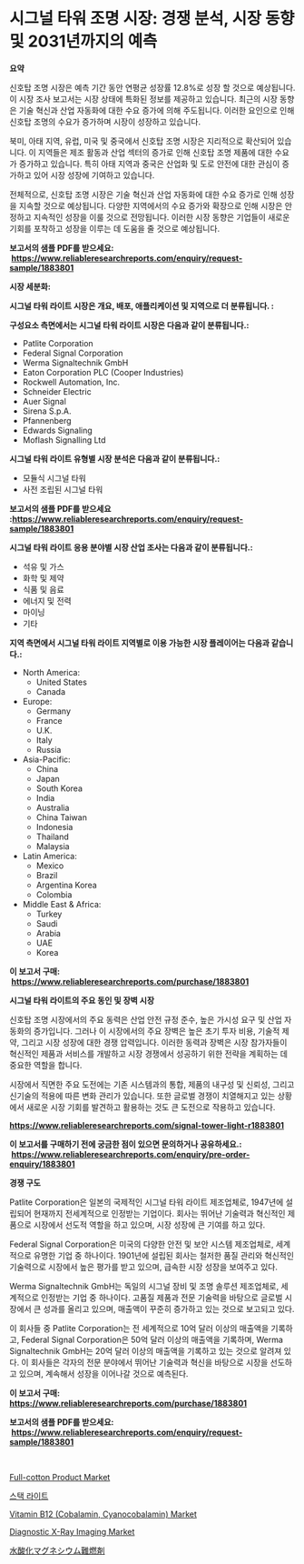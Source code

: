 <p><h1>시그널 타워 조명 시장: 경쟁 분석, 시장 동향 및 2031년까지의 예측</h1></p><p><strong>요약</strong></p>
<p><p>신호탑 조명 시장은 예측 기간 동안 연평균 성장률 12.8%로 성장 할 것으로 예상됩니다. 이 시장 조사 보고서는 시장 상태에 특화된 정보를 제공하고 있습니다. 최근의 시장 동향은 기술 혁신과 산업 자동화에 대한 수요 증가에 의해 주도됩니다. 이러한 요인으로 인해 신호탑 조명의 수요가 증가하며 시장이 성장하고 있습니다.</p><p>북미, 아태 지역, 유럽, 미국 및 중국에서 신호탑 조명 시장은 지리적으로 확산되어 있습니다. 이 지역들은 제조 활동과 산업 섹터의 증가로 인해 신호탑 조명 제품에 대한 수요가 증가하고 있습니다. 특히 아태 지역과 중국은 산업화 및 도로 안전에 대한 관심이 증가하고 있어 시장 성장에 기여하고 있습니다.</p><p>전체적으로, 신호탑 조명 시장은 기술 혁신과 산업 자동화에 대한 수요 증가로 인해 성장을 지속할 것으로 예상됩니다. 다양한 지역에서의 수요 증가와 확장으로 인해 시장은 안정하고 지속적인 성장을 이룰 것으로 전망됩니다. 이러한 시장 동향은 기업들이 새로운 기회를 포착하고 성장을 이루는 데 도움을 줄 것으로 예상됩니다.</p></p>
<p><strong>보고서의 샘플 PDF를 받으세요: &nbsp;<a href="https://www.reliableresearchreports.com/enquiry/request-sample/1883801">https://www.reliableresearchreports.com/enquiry/request-sample/1883801</a></strong></p>
<p><strong>시장 세분화:</strong></p>
<p><strong> 시그널 타워 라이트 시장은 개요, 배포, 애플리케이션 및 지역으로 더 분류됩니다. :</strong></p>
<p><strong>구성요소 측면에서는 시그널 타워 라이트 시장은 다음과 같이 분류됩니다.:</strong></p>
<p><ul><li>Patlite Corporation</li><li>Federal Signal Corporation</li><li>Werma Signaltechnik GmbH</li><li>Eaton Corporation PLC (Cooper Industries)</li><li>Rockwell Automation, Inc.</li><li>Schneider Electric</li><li>Auer Signal</li><li>Sirena S.p.A.</li><li>Pfannenberg</li><li>Edwards Signaling</li><li>Moflash Signalling Ltd</li></ul></p>
<p><strong> 시그널 타워 라이트 유형별 시장 분석은 다음과 같이 분류됩니다.:</strong></p>
<p><ul><li>모듈식 시그널 타워</li><li>사전 조립된 시그널 타워</li></ul></p>
<p><strong>보고서의 샘플 PDF를 받으세요 :<a href="https://www.reliableresearchreports.com/enquiry/request-sample/1883801">https://www.reliableresearchreports.com/enquiry/request-sample/1883801</a></strong></p>
<p><strong> 시그널 타워 라이트 응용 분야별 시장 산업 조사는 다음과 같이 분류됩니다.:</strong></p>
<p><ul><li>석유 및 가스</li><li>화학 및 제약</li><li>식품 및 음료</li><li>에너지 및 전력</li><li>마이닝</li><li>기타</li></ul></p>
<p><strong>지역 측면에서 시그널 타워 라이트 지역별로 이용 가능한 시장 플레이어는 다음과 같습니다.:</strong></p>
<p><ul>
    <li>
        North America:
        <ul>
            <li>United States</li>
            <li>Canada</li>
        </ul>
    </li>
    <li>
        Europe:
        <ul>
            <li>Germany</li>
            <li>France</li>
            <li>U.K.</li>
            <li>Italy</li>
            <li>Russia</li>
        </ul>
    </li>
    <li>
        Asia-Pacific:
        <ul>
            <li>China</li>
            <li>Japan</li>
            <li>South Korea</li>
            <li>India</li>
            <li>Australia</li>
            <li>China Taiwan</li>
            <li>Indonesia</li>
            <li>Thailand</li>
            <li>Malaysia</li>
        </ul>
    </li>
    <li>
        Latin America:
        <ul>
            <li>Mexico</li>
            <li>Brazil</li>
            <li>Argentina Korea</li>
            <li>Colombia</li>
        </ul>
    </li>
    <li>
        Middle East & Africa:
        <ul>
            <li>Turkey</li>
            <li>Saudi</li>
            <li>Arabia</li>
            <li>UAE</li>
            <li>Korea</li>
        </ul>
    </li>
    </ul></p>
<p><strong>이 보고서 구매: &nbsp;<a href="https://www.reliableresearchreports.com/purchase/1883801">https://www.reliableresearchreports.com/purchase/1883801</a></strong></p>
<p><strong>시그널 타워 라이트의 주요 동인 및 장벽 시장</strong></p>
<p><p>신호탑 조명 시장에서의 주요 동력은 산업 안전 규정 준수, 높은 가시성 요구 및 산업 자동화의 증가입니다. 그러나 이 시장에서의 주요 장벽은 높은 초기 투자 비용, 기술적 제약, 그리고 시장 성장에 대한 경쟁 압력입니다. 이러한 동력과 장벽은 시장 참가자들이 혁신적인 제품과 서비스를 개발하고 시장 경쟁에서 성공하기 위한 전략을 계획하는 데 중요한 역할을 합니다.</p><p>시장에서 직면한 주요 도전에는 기존 시스템과의 통합, 제품의 내구성 및 신뢰성, 그리고 신기술의 적용에 따른 변화 관리가 있습니다. 또한 글로벌 경쟁이 치열해지고 있는 상황에서 새로운 시장 기회를 발견하고 활용하는 것도 큰 도전으로 작용하고 있습니다.</p></p>
<p><strong><a href="https://www.reliableresearchreports.com/signal-tower-light-r1883801">https://www.reliableresearchreports.com/signal-tower-light-r1883801</a></strong></p>
<p><strong>이 보고서를 구매하기 전에 궁금한 점이 있으면 문의하거나 공유하세요.: &nbsp;<a href="https://www.reliableresearchreports.com/enquiry/pre-order-enquiry/1883801">https://www.reliableresearchreports.com/enquiry/pre-order-enquiry/1883801</a></strong></p>
<p><strong>경쟁 구도</strong></p>
<p><p>Patlite Corporation은 일본의 국제적인 시그널 타워 라이트 제조업체로, 1947년에 설립되어 현재까지 전세계적으로 인정받는 기업이다. 회사는 뛰어난 기술력과 혁신적인 제품으로 시장에서 선도적 역할을 하고 있으며, 시장 성장에 큰 기여를 하고 있다. </p><p>Federal Signal Corporation은 미국의 다양한 안전 및 보안 시스템 제조업체로, 세계적으로 유명한 기업 중 하나이다. 1901년에 설립된 회사는 철저한 품질 관리와 혁신적인 기술력으로 시장에서 높은 평가를 받고 있으며, 급속한 시장 성장을 보여주고 있다. </p><p>Werma Signaltechnik GmbH는 독일의 시그널 장비 및 조명 솔루션 제조업체로, 세계적으로 인정받는 기업 중 하나이다. 고품질 제품과 전문 기술력을 바탕으로 글로벌 시장에서 큰 성과를 올리고 있으며, 매출액이 꾸준히 증가하고 있는 것으로 보고되고 있다.</p><p>이 회사들 중 Patlite Corporation는 전 세계적으로 10억 달러 이상의 매출액을 기록하고, Federal Signal Corporation은 50억 달러 이상의 매출액을 기록하며, Werma Signaltechnik GmbH는 20억 달러 이상의 매출액을 기록하고 있는 것으로 알려져 있다. 이 회사들은 각자의 전문 분야에서 뛰어난 기술력과 혁신을 바탕으로 시장을 선도하고 있으며, 계속해서 성장을 이어나갈 것으로 예측된다.</p></p>
<p><strong>이 보고서 구매: &nbsp; <a href="https://www.reliableresearchreports.com/purchase/1883801">https://www.reliableresearchreports.com/purchase/1883801</a></strong></p>
<p><strong>보고서의 샘플 PDF를 받으세요: &nbsp;<a href="https://www.reliableresearchreports.com/enquiry/request-sample/1883801">https://www.reliableresearchreports.com/enquiry/request-sample/1883801</a></strong><strong></strong></p>
<p>&nbsp;</p>
<p><p><a href="https://issuu.com/reportprime-2/docs/full-cotton-product-market-size-2030.pptx">Full-cotton Product Market</a></p><p><a href="https://github.com/chupp85/Market-Research-Report-List-1/blob/main/588652278126.md">스택 라이트</a></p><p><a href="https://github.com/nathandecarvalho/Market-Research-Report-List-3/blob/main/vitamin-b12-cobalamin-cyanocobalamin-market.md">Vitamin B12 (Cobalamin, Cyanocobalamin) Market</a></p><p><a href="https://github.com/kosella/Market-Research-Report-List-3/blob/main/diagnostic-x-ray-imaging-market.md">Diagnostic X-Ray Imaging Market</a></p><p><a href="https://github.com/oqoeusbvpadwjs08/Market-Research-Report-List-2/blob/main/148515284478.md">水酸化マグネシウム難燃剤</a></p></p>